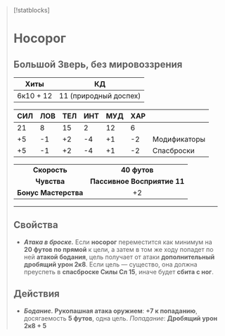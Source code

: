 > [!statblocks]
> # Носорог
>Большой Зверь, без мировоззрения
>---
>| Хиты | КД |
>| :---: | :---: |
>| 6к10 + 12 | 11 (природный доспех) |
>
>| **СИЛ** | **ЛОВ** | **ТЕЛ** | **ИНТ** | **МУД** | **ХАР** | |
>| ------ | ------- | ------ | ------ | ------- | ------ | ------ |
>| 21 | 8 | 15 | 2 | 12 | 6 | |
>| +5 | -1 | +2 | -4 | +1 | -2 | Модификаторы |
>| +5 | -1 | +2 | -4 | +1 | -2 | Спасброски |
>
>| | |
>| :---: | :---: |
>| **Скорость** | **40 футов** |
>| **Чувства** | **Пассивное Восприятие 11** |
>| **Бонус Мастерства** | +2 |
>---
> ## Свойства
>- **_Атака в броске._** Если **носорог** переместится как минимум на **20 футов по прямой** к цели, а затем в том же ходу попадет по ней **атакой бодания**, цель получает от атаки **дополнительный дробящий урон 2к8**. Если цель — существо, она должна преуспеть в **спасброске Силы Сл 15**, иначе будет **сбита с ног**.
> ## Действия
> - **_Бодание._ Рукопашная атака оружием**: **+7 к попаданию**, досягаемость **5 футов**, одна цель. _Попадание_: **Дробящий урон 2к8 + 5**